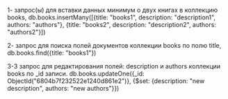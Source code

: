 1- запрос(ы) для вставки данных минимум о двух книгах в коллекцию books,
    db.books.insertMany([{title: "books1", description: "description1", authors: "authors"}, {title: "books2", description: "description2", authors: "authors2"}])

2- запрос для поиска полей документов коллекции books по полю title,
    db.books.find({title: "books1"})

3-3 запрос для редактирования полей: description и authors коллекции books по \_id записи.
    db.books.updateOne({_id: ObjectId("6804b7f232522e1240d861e2")}, {$set: {description: "new description", authors: "new authors"}})
